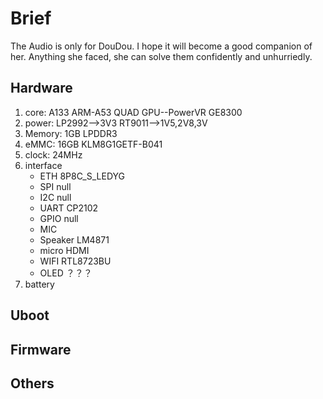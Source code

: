 # Brief
The Audio is only for DouDou. I hope it will become a good companion of her.
Anything she faced, she can solve them confidently and unhurriedly.
## Hardware
01. core:  A133 ARM-A53 QUAD  GPU--PowerVR GE8300
02. power: LP2992-->3V3 RT9011-->1V5,2V8,3V
03. Memory: 1GB LPDDR3
04. eMMC: 16GB KLM8G1GETF-B041
05. clock: 24MHz
06. interface
    - ETH          8P8C_S_LEDYG
    - SPI          null
    - I2C          null
    - UART         CP2102
    - GPIO         null
    - MIC
    - Speaker      LM4871
    - micro HDMI
    - WIFI          RTL8723BU
    - OLED          ？？？
07. battery
## Uboot

## Firmware

## Others
